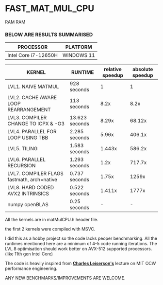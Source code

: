 # FAST_MAT_MUL_CPU
RAM RAM

### BELOW ARE RESULTS SUMMARISED

| PROCESSOR | PLATFORM |
|--|--|
Intel Core i7-12650H | WINDOWS 11 |


| KERNEL | RUNTIME | relative speedup | absolute speedup
|--------|---------|--| -- |
| LVL1. NAIVE MATMUL| 928 seconds | 1 | 1 |
| LVL2. CACHE AWARE LOOP REARRANGEMENT | 113 seconds | 8.2x | 8.2x |
| LVL3. COMPILER CHANGE TO ICPX & -O3 | 13.623 seconds | 8.29x | 68.12x |
| LVL4. PARALLEL FOR LOOP USING TBB | 2.285 seconds | 5.96x | 406.1x |
| LVL5. TILING | 1.583 seconds | 1.443x | 586.2x |
| LVL6. PARALLEL RECURSION | 1.293 seconds | 1.2x | 717.7x |
| LVL7. COMPILER FLAGS fastmath, arch=native | 0.737 seconds | 1.75x | 1259x |
| LVL8. HARD CODED AVX2 INTRINSICS | 0.522 seconds | 1.411x | 1777x |
| numpy openBLAS | 0.25 seconds | - | - |

All the kernels are in matMulCPU.h header file.


the first 2 kernels were compiled with MSVC.


I did this as a hobby project so the code lacks peoper benchmarking. All the runtimes mentioned here are a minimum of 4-5 code running iterations. The LVL 8 optimisation should work better on AVX-512 supported processors. (like 11th gen Intel Core)


The code is heavily inspired from <b><u>Charles Leiserson's</u></b> lecture on MIT OCW performance engineering. 


ANY NEW BENCHMARKS/IMPROVEMENTS ARE WELCOME.
